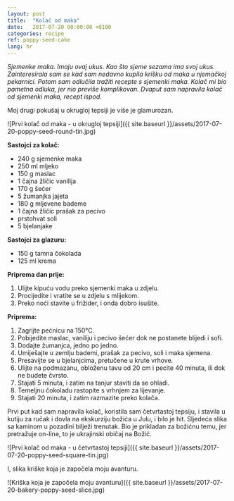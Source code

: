 ```yaml
---
layout: post
title:  "Kolač od maka"
date:   2017-07-20 00:00:00 +0100
categories: recipe
ref: poppy-seed-cake
lang: hr
---
```


*Sjemenke maka. Imaju ovaj ukus. Kao što sjeme sezama ima svoj ukus. Zainteresirala sam se kad sam nedavno kupila krišku od maka u njemačkoj pekarnici. Potom sam odlučila tražiti recepte s sjemenki maka. Kolač mi bio pametna odluka, jer nio previše komplikovan. Dvaput sam napravila kolač od sjemenki maka, recept ispod.*

Moj drugi pokušaj u okrugloj tepsiji je više je glamurozan.

![Prvi kolač od maka - u okrugloj tepsiji]({{ site.baseurl }}/assets/2017-07-20-poppy-seed-round-tin.jpg)

**Sastojci za kolač:**
* 240 g sjemenke maka
* 250 ml mljeko
* 150 g maslac
* 1 čajna žličic vanilija
* 170 g šećer
* 5 žumanjka jajeta
* 180 g mljevene bademe
* 1 čajna žličic prašak za pecivo
* prstohvat soli
* 5 bjelanjake

**Sastojci za glazuru:**
* 150 g tamna čokolada
* 125 ml krema

**Priprema dan prije:**
1. Ulijte kipuću vodu preko sjemenki maka u zdjelu.
2. Procijedite i vratite se u zdjelu s mlijekom.
3. Preko noći stavite u frižider, i onda dobro isušite.

**Priprema:**
1. Zagrijte pećnicu na  150°C.
2. Pobijedite maslac, vaniliju i pecivo šećer dok ne postanete blijedi i sofi.
3. Dodajte žumanjca, jedno po jedno.
4. Umiješajte u zemlju bademi, prašak za pecivo, soli i maka sjemena.
5. Presavijte se u bjelanjcima, pretučene u krute vrhove.
6. Ulijte na podmazanu, obloženu tavu od 20 cm i pecite 40 minuta, ili dok ne budete čvrsto.
7. Stajati 5 minuta, i zatim na tanjur staviti da se ohladi.
8. Temeljnu čokoladu rastopite s vrhnjem za lijevanje.
9. Stajati 20 minuta, i zatim razmazite preko kolača.

Prvi put kad sam napravila kolač, koristila sam četvrtastoj tepsiju, i stavila u kutiju za ručak i dovla na ekskurziju božića u Julu, i bilo je hit. Sljedeća slika sa kaminom u pozadini bilježi trenutak. Bio je prikladan za božićnu temu, jer pretražuje on-line, to je ukrajinski običaj na Božić.

![Prvi kolač od maka - u četvrtastoj tepsiji]({{ site.baseurl }}/assets/2017-07-20-poppy-seed-square-tin.jpg)

I, slika kriške koja je započela moju avanturu.

![Kriška koja je započela moju avanturu]({{ site.baseurl }}/assets/2017-07-20-bakery-poppy-seed-slice.jpg)
